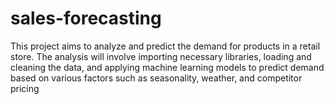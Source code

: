 # sales-forecasting
This project aims to analyze and predict the demand for products in a retail store. The analysis will involve importing necessary libraries, loading and cleaning the data, and applying machine learning models to predict demand based on various factors such as seasonality, weather, and competitor pricing
